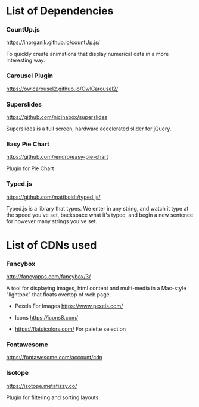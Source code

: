 # List of Dependencies

### CountUp.js

https://inorganik.github.io/countUp.js/

To quickly create animations that display numerical data in a more interesting way.

### Carousel Plugin

https://owlcarousel2.github.io/OwlCarousel2/

### Superslides

https://github.com/nicinabox/superslides

Superslides is a full screen, hardware accelerated slider for jQuery.

### Easy Pie Chart

https://github.com/rendro/easy-pie-chart

Plugin for Pie Chart

### Typed.js

https://github.com/mattboldt/typed.js/

Typed.js is a library that types. We enter in any string, and watch it type at the speed you've set, backspace what it's typed, and begin a new sentence for however many strings you've set.

# List of CDNs used

### Fancybox

http://fancyapps.com/fancybox/3/

A tool for displaying images, html content and multi-media in a Mac-style "lightbox" that floats overtop of web page.

-   Pexels
    For Images
    https://www.pexels.com/

-   Icons
    https://icons8.com/

-   https://flatuicolors.com/
    For palette selection

### Fontawesome

https://fontawesome.com/account/cdn

### Isotope

https://isotope.metafizzy.co/

Plugin for filtering and sorting layouts
